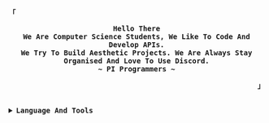 <!-- SpreasSheets650's  GitHub Profile -->
<div align="justify">
  

<!-- Profile -->
<p align="left"><strong><samp>「</samp></strong></p>
  <p align="center">
<samp>
      <b>
        Hello There
      <br>
        We Are Computer Science Students, We Like To Code And Develop APIs.
      <br>
        We Try To Build Aesthetic Projects. We Are Always Stay Organised And Love To Use Discord.
      <br>
        ~ PI Programmers ~
      </b>
</samp>
  </p>
<p align="right"><strong><samp>」</samp></strong></p>

<br>

<details>
  <summary><b><samp>Language And Tools</samp></b></summary>

<h2></h2><br>

<p align="center">
  <a href="https://skillicons.dev">
    <img src="https://skillicons.dev/icons?i=git,python,html,css,js,nodejs,github,vscode,discord,au,pr,ps,stackoverflow,instagram" />
  </a>
</p>
  </details>



